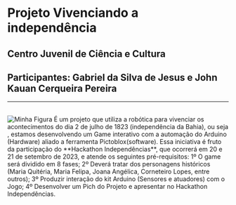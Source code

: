 # Projeto Vivenciando a independência
## Centro Juvenil de Ciência e Cultura
## Participantes:  Gabriel da Silva de Jesus e John Kauan Cerqueira Pereira

<hr>
<br>
<img src="https://i.ytimg.com/vi/il67zC-ls_w/sddefault.jpg" alt="Minha Figura">
É um projeto que utiliza a robótica para vivenciar os acontecimentos do dia 2 de julho de 1823 (independência da Bahia),  ou seja , estamos desenvolvendo um Game interativo com a automação do Arduino (Hardware)  aliado a ferramenta Pictoblox(software).
Essa iniciativa é fruto da participação do **Hackathon Independências**, que ocorrerá em 20 e 21 de setembro de 2023, e atende os seguintes pré-requisitos:
1º O game será dividido em 8 fases;
2º Deverá tratar dos personagens históricos (Maria Quitéria, Maria Felipa, Joana Angélica, Corneteiro Lopes, entre outros);
3º Produzir interação do kit Arduino (Sensores e atuadores) com o Jogo;
4º Desenvolver um Pich do Projeto e apresentar no Hackathon Independências.




